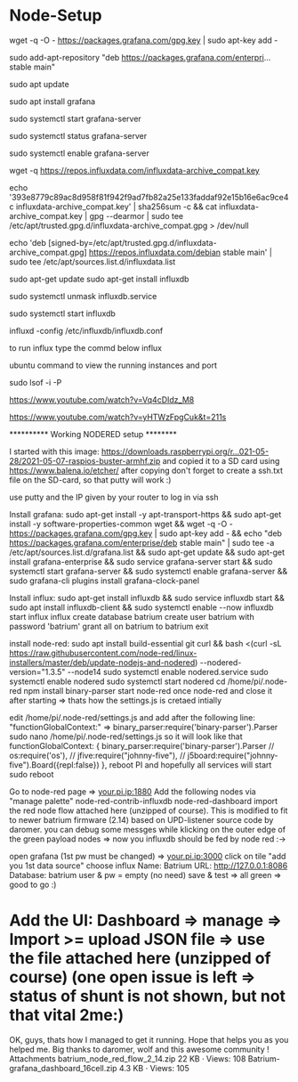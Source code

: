 # Node-Setup


wget -q -O - https://packages.grafana.com/gpg.key | sudo apt-key add -

sudo add-apt-repository "deb https://packages.grafana.com/enterpri... stable main"

sudo apt update

sudo apt install grafana

sudo systemctl start grafana-server

sudo systemctl status grafana-server

sudo systemctl enable grafana-server





wget -q https://repos.influxdata.com/influxdata-archive_compat.key

echo '393e8779c89ac8d958f81f942f9ad7fb82a25e133faddaf92e15b16e6ac9ce4c influxdata-archive_compat.key' | sha256sum -c && cat influxdata-archive_compat.key | gpg --dearmor | sudo tee /etc/apt/trusted.gpg.d/influxdata-archive_compat.gpg > /dev/null

echo 'deb [signed-by=/etc/apt/trusted.gpg.d/influxdata-archive_compat.gpg] https://repos.influxdata.com/debian stable main' | sudo tee /etc/apt/sources.list.d/influxdata.list

sudo apt-get update
sudo apt-get install influxdb

sudo systemctl unmask influxdb.service

sudo systemctl start influxdb

influxd -config /etc/influxdb/influxdb.conf

to run influx type the commd below
influx

ubuntu command to view the running instances and port

sudo lsof -i -P

https://www.youtube.com/watch?v=Vq4cDIdz_M8


https://www.youtube.com/watch?v=yHTWzFpgCuk&t=211s


********** Working NODERED setup ********

I started with this image:
https://downloads.raspberrypi.org/r...021-05-28/2021-05-07-raspios-buster-armhf.zip
and copied it to a SD card using https://www.balena.io/etcher/
after copying don't forget to create a ssh.txt file on the SD-card, so that putty will work :)

use putty and the IP given by your router to log in via ssh

Install grafana:
sudo apt-get install -y apt-transport-https && sudo apt-get install -y software-properties-common wget && wget -q -O - https://packages.grafana.com/gpg.key | sudo apt-key add - && echo "deb https://packages.grafana.com/enterprise/deb stable main" | sudo tee -a /etc/apt/sources.list.d/grafana.list && sudo apt-get update && sudo apt-get install grafana-enterprise && sudo service grafana-server start && sudo systemctl start grafana-server && sudo systemctl enable grafana-server && sudo grafana-cli plugins install grafana-clock-panel

Install influx:
sudo apt-get install influxdb && sudo service influxdb start && sudo apt install influxdb-client && sudo systemctl enable --now influxdb
start influx
influx
create database batrium
create user batrium with password 'batrium'
grant all on batrium to batrium
exit

install node-red:
sudo apt install build-essential git curl && bash <(curl -sL https://raw.githubusercontent.com/node-red/linux-installers/master/deb/update-nodejs-and-nodered) --nodered-version="1.3.5" --node14
sudo systemctl enable nodered.service
sudo systemctl enable nodered
sudo systemctl start nodered
cd /home/pi/.node-red
npm install binary-parser
start node-red once
node-red
and close it after starting => thats how the settings.js is cretaed intially

edit /home/pi/.node-red/settings.js and add after the following line: "functionGlobalContext:" => binary_parser:require('binary-parser').Parser
sudo nano /home/pi/.node-red/settings.js
so it will look like that
functionGlobalContext: {
binary_parser:require('binary-parser').Parser
// os:require('os'),
// jfive:require("johnny-five"),
// j5board:require("johnny-five").Board({repl:false})
},
reboot PI and hopefully all services will start
sudo reboot

Go to node-red page => <your.pi.ip:1880>
Add the following nodes via "manage palette"
node-red-contrib-influxdb
node-red-dashboard
import the red node flow attached here (unzipped of course). This is modified to fit to newer batrium firmware (2.14) based on UPD-listener source code by daromer.
you can debug some messges while klicking on the outer edge of the green payload nodes
=> now you influxdb should be fed by node red :->

open grafana (1st pw must be changed) => <your.pi.ip:3000>
click on tile "add you 1st data source"
choose influx
Name: Batrium
URL: http://127.0.0.1:8086
Database: batrium
user & pw = empty (no need)
save & test => all green => good to go :)

Add the UI:
Dashboard => manage => Import >= upload JSON file => use the file attached here (unzipped of course)
(one open issue is left => status of shunt is not shown, but not that vital 2me:)
===
OK, guys, thats how I managed to get it running. Hope that helps you as you helped me.
Big thanks to daromer, wolf and this awesome community !
Attachments
batrium_node_red_flow_2_14.zip
22 KB · Views: 108
Batrium-grafana_dashboard_16cell.zip
4.3 KB · Views: 105
